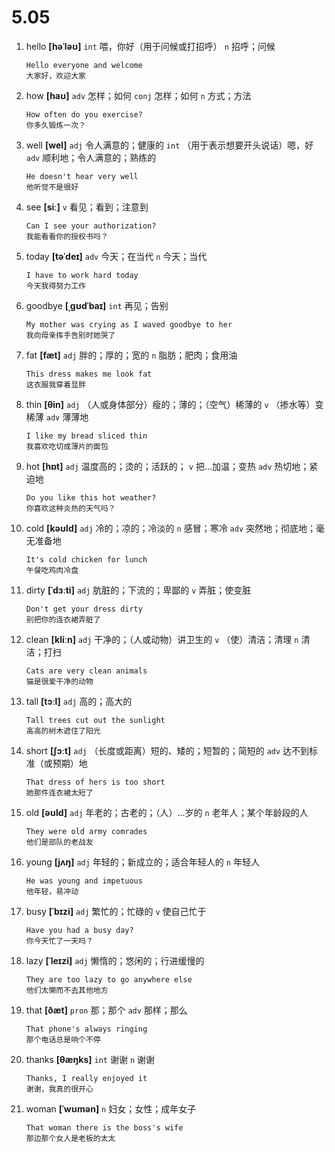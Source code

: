 # 5.05

1. hello **[həˈləʊ]** `int` 喂，你好（用于问候或打招呼） `n` 招呼；问候

   ```
   Hello everyone and welcome
   大家好，欢迎大家
   ```

2. how **[haʊ]** `adv` 怎样；如何 `conj` 怎样；如何 `n` 方式；方法

   ```
   How often do you exercise?
   你多久锻炼一次？
   ```

3. well **[wel]** `adj` 令人满意的；健康的 `int` （用于表示想要开头说话）嗯，好 `adv` 顺利地；令人满意的；熟练的

   ```
   He doesn't hear very well
   他听觉不是很好
   ```

4. see **[siː]** `v` 看见；看到；注意到

   ```
   Can I see your authorization?
   我能看看你的授权书吗？
   ```

5. today **[təˈdeɪ]** `adv` 今天；在当代 `n` 今天；当代

   ```
   I have to work hard today
   今天我得努力工作
   ```

6. goodbye **[ˌɡʊdˈbaɪ]** `int` 再见；告别

   ```
   My mother was crying as I waved goodbye to her
   我向母亲挥手告别时她哭了
   ```

7. fat **[fæt]** `adj` 胖的；厚的；宽的 `n` 脂肪；肥肉；食用油

   ```
   This dress makes me look fat
   这衣服我穿着显胖
   ```

8. thin **[θin]** `adj` （人或身体部分）瘦的；薄的；（空气）稀薄的 `v` （掺水等）变稀薄 `adv` 薄薄地

   ```
   I like my bread sliced thin
   我喜欢吃切成薄片的面包
   ```

9. hot **[hɒt]** `adj` 温度高的；烫的；活跃的； `v` 把...加温；变热 `adv` 热切地；紧迫地

   ```
   Do you like this hot weather?
   你喜欢这种炎热的天气吗？
   ```

10. cold **[kəʊld]** `adj` 冷的；凉的；冷淡的 `n` 感冒；寒冷 `adv` 突然地；彻底地；毫无准备地

    ```
    It's cold chicken for lunch
    午餐吃鸡肉冷盘
    ```

11. dirty **[ˈdɜːti]** `adj` 肮脏的；下流的；卑鄙的 `v` 弄脏；使变脏

    ```
    Don't get your dress dirty
    别把你的连衣裙弄脏了
    ```

12. clean **[kliːn]** `adj` 干净的；（人或动物）讲卫生的 `v` （使）清洁；清理 `n` 清洁；打扫

    ```
    Cats are very clean animals
    猫是很爱干净的动物
    ```

13. tall **[tɔːl]** `adj` 高的；高大的

    ```
    Tall trees cut out the sunlight
    高高的树木遮住了阳光
    ```

14. short **[ʃɔːt]** `adj` （长度或距离）短的、矮的；短暂的；简短的 `adv` 达不到标准（或预期）地

    ```
    That dress of hers is too short
    她那件连衣裙太短了
    ```

15. old **[əʊld]** `adj` 年老的；古老的；（人）...岁的 `n` 老年人；某个年龄段的人

    ```
    They were old army comrades
    他们是部队的老战友
    ```

16. young **[jʌŋ]** `adj` 年轻的；新成立的；适合年轻人的 `n` 年轻人

    ```
    He was young and impetuous
    他年轻，易冲动
    ```

17. busy **[ˈbɪzi]** `adj` 繁忙的；忙碌的 `v` 使自己忙于

    ```
    Have you had a busy day?
    你今天忙了一天吗？
    ```

18. lazy **[ˈleɪzi]** `adj` 懒惰的；悠闲的；行进缓慢的

    ```
    They are too lazy to go anywhere else
    他们太懒而不去其他地方
    ```

19. that **[ðæt]** `pron` 那；那个 `adv` 那样；那么

    ```
    That phone's always ringing
    那个电话总是响个不停
    ```

20. thanks **[θæŋks]** `int` 谢谢 `n` 谢谢

    ```
    Thanks, I really enjoyed it
    谢谢，我真的很开心
    ```

21. woman **[ˈwʊmən]** `n` 妇女；女性；成年女子

    ```
    That woman there is the boss's wife
    那边那个女人是老板的太太
    ```
